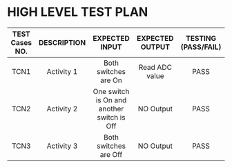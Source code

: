 # HIGH LEVEL TEST PLAN
|TEST Cases NO.|DESCRIPTION|EXPECTED INPUT|EXPECTED OUTPUT|TESTING (PASS/FAIL) |
|:--:|:--:|:--:|:--:|:--:|
|TCN1|Activity 1| Both switches are On| Read ADC value| PASS|
|TCN2|Activity 2| One switch is On and another switch is Off| NO Output| PASS|
|TCN3|Activity 3| Both switches are  Off| NO Output |PASS|

